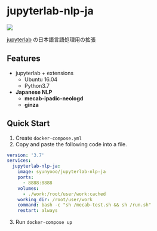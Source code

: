 # jupyterlab-nlp-ja

<a href='https://hub.docker.com/r/syunyooo/jupyterlab-nlp-ja'> ![](https://img.shields.io/docker/cloud/build/syunyooo/jupyterlab-nlp-ja.svg?logo=docker&logoColor=white&style=for-the-badge)</a>

[jupyterlab](https://github.com/shunyooo/env-templates/tree/master/jupyterlab) の日本語言語処理用の拡張

## Features

- jupyterlab + extensions
  - Ubuntu 16.04
  - Python3.7
- **Japanese NLP**
  - **mecab-ipadic-neologd**
  - **ginza**

## Quick Start

1. Create `docker-compose.yml` 
2. Copy and paste the following code into a file.

```yaml
version: '3.7'
services:
  jupyterlab-nlp-ja:
    image: syunyooo/jupyterlab-nlp-ja
    ports:
      - 8888:8888
    volumes:
      - ./work:/root/user/work:cached
    working_dir: /root/user/work
    command: bash -c "sh /mecab-test.sh && sh /run.sh"
    restart: always
```

3. Run `docker-compose up`

